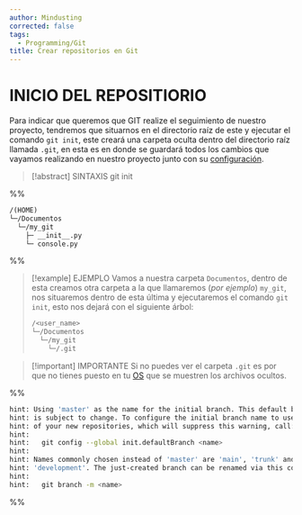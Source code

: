 ```yaml
---
author: Mindusting
corrected: false
tags:
  - Programming/Git
title: Crear repositorios en Git
---
```


# INICIO DEL REPOSITIORIO

Para indicar que queremos que GIT realize el seguimiento de nuestro proyecto, tendremos que situarnos en el directorio raíz de este y ejecutar el comando `git init`, este creará una carpeta oculta dentro del directorio raíz llamada `.git`, en esta es en donde se guardará todos los cambios que vayamos realizando en nuestro proyecto junto con su [configuración](git_config.md).

> [!abstract] SINTAXIS
> git init

%%
```txt
/(HOME)
└─/Documentos
  └─/my_git
    ├─ __init__.py
    └─ console.py
```
%%

> [!example] EJEMPLO
> Vamos a nuestra carpeta `Documentos`, dentro de esta creamos otra carpeta a la que llamaremos (*por ejemplo*) `my_git`, nos situaremos dentro de esta última y ejecutaremos el comando `git init`, esto nos dejará con el siguiente árbol:
> ```txt
> /<user_name>
> └─/Documentos
>   └─/my_git
>     └─/.git
> ```

> [!important] IMPORTANTE
> Si no puedes ver el carpeta `.git` es por que no tienes puesto en tu [OS](../os/os.md) que se muestren los archivos ocultos.

%%
```bash
hint: Using 'master' as the name for the initial branch. This default branch name  
hint: is subject to change. To configure the initial branch name to use in all  
hint: of your new repositories, which will suppress this warning, call:  
hint:    
hint:   git config --global init.defaultBranch <name>  
hint:    
hint: Names commonly chosen instead of 'master' are 'main', 'trunk' and  
hint: 'development'. The just-created branch can be renamed via this command:  
hint:    
hint:   git branch -m <name>
```
%%
